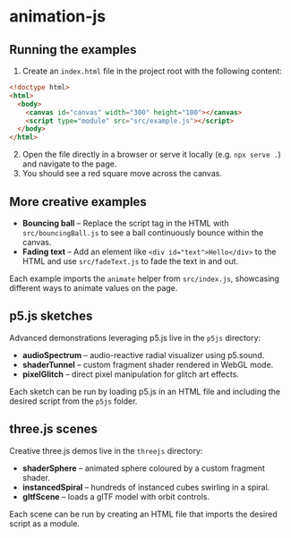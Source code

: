 # animation-js

## Running the examples

1. Create an `index.html` file in the project root with the following content:

```html
<!doctype html>
<html>
  <body>
    <canvas id="canvas" width="300" height="100"></canvas>
    <script type="module" src="src/example.js"></script>
  </body>
</html>
```

2. Open the file directly in a browser or serve it locally (e.g. `npx serve .`) and navigate to the page.
3. You should see a red square move across the canvas.

## More creative examples

- **Bouncing ball** – Replace the script tag in the HTML with `src/bouncingBall.js` to see a ball continuously bounce within the canvas.
- **Fading text** – Add an element like `<div id="text">Hello</div>` to the HTML and use `src/fadeText.js` to fade the text in and out.

Each example imports the `animate` helper from `src/index.js`, showcasing different ways to animate values on the page.

## p5.js sketches

Advanced demonstrations leveraging p5.js live in the `p5js` directory:

- **audioSpectrum** – audio-reactive radial visualizer using p5.sound.
- **shaderTunnel** – custom fragment shader rendered in WebGL mode.
- **pixelGlitch** – direct pixel manipulation for glitch art effects.

Each sketch can be run by loading p5.js in an HTML file and including the desired script from the `p5js` folder.

## three.js scenes

Creative three.js demos live in the `threejs` directory:

- **shaderSphere** – animated sphere coloured by a custom fragment shader.
- **instancedSpiral** – hundreds of instanced cubes swirling in a spiral.
- **gltfScene** – loads a glTF model with orbit controls.

Each scene can be run by creating an HTML file that imports the desired script as a module.

